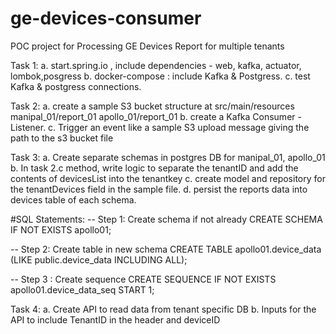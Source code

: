 # ge-devices-consumer
POC project for Processing GE Devices Report for multiple tenants

Task 1:
a. start.spring.io , include dependencies - web, kafka, actuator, lombok,posgress
b. docker-compose : include Kafka & Postgress.
c. test Kafka & postgress connections.

Task 2:
a. create a sample S3 bucket structure at src/main/resources
manipal_01/report_01
apollo_01/report_01
b. create a Kafka Consumer - Listener.
c. Trigger an event like a sample S3 upload message giving the path to the s3 bucket file 

Task 3:
a. Create separate schemas in postgres DB for manipal_01, apollo_01
b. In task 2.c method, write logic to separate the tenantID and add the contents of devicesList
into the tenantkey
c. create model and repository for the tenantDevices field in the sample file.
d. persist the reports data into devices table of each schema.


#SQL Statements:
-- Step 1: Create schema if not already
CREATE SCHEMA IF NOT EXISTS apollo01;

-- Step 2: Create table in new schema
CREATE TABLE apollo01.device_data (LIKE public.device_data INCLUDING ALL);

-- Step 3 : Create sequence
CREATE SEQUENCE IF NOT EXISTS apollo01.device_data_seq START 1;


Task 4:
a. Create API to read data from tenant specific DB
b. Inputs for the API to include TenantID in the header and deviceID




